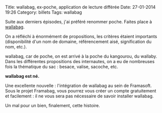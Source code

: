 Title: wallabag, ex-poche, application de lecture différée
Date: 27-01-2014 19:26
Category: billets
Tags: wallabag

Suite aux derniers épisodes, j'ai préféré renommer poche. Faites place à [wallabag](http://www.wallabag.org).

On a réfléchi à énormément de propositions, les critères étaient importants (disponibilité d'un nom de domaine, référencement aisé, signification du nom, etc.).

wallabag, car de poche, on est arrivé à la poche du kangourou, du wallaby. Dans les différentes propositions des internautes, on a eu de nombreuses fois la thématique du sac : besace, valise, sacoche, etc.

**wallabag est né.**

Une excellente nouvelle : l'intégration de wallabag au sein de Framasoft. Sous le projet Framabag, vous pourrez vous créer un compte gratuitement et facilement : il ne vous sera pas nécessaire de savoir installer wallabag.

Un mal pour un bien, finalement, cette histoire.
